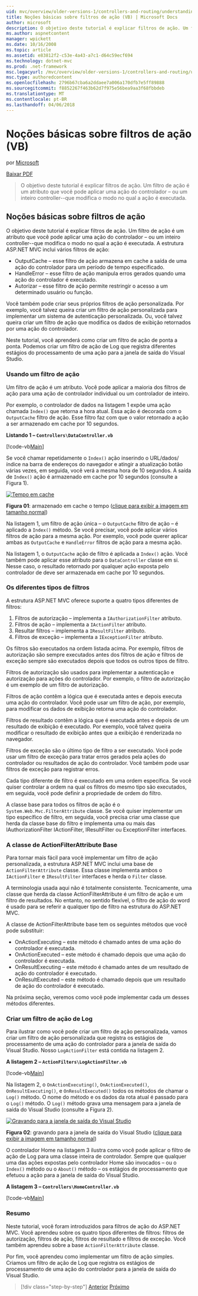```yaml
---
uid: mvc/overview/older-versions-1/controllers-and-routing/understanding-action-filters-vb
title: Noções básicas sobre filtros de ação (VB) | Microsoft Docs
author: microsoft
description: O objetivo deste tutorial é explicar filtros de ação. Um filtro de ação é um atributo que você pode aplicar uma ação do controlador – ou um controlador inteiro...
ms.author: aspnetcontent
manager: wpickett
ms.date: 10/16/2008
ms.topic: article
ms.assetid: e83812f2-c53e-4a43-a7c1-d64c59ecf694
ms.technology: dotnet-mvc
ms.prod: .net-framework
msc.legacyurl: /mvc/overview/older-versions-1/controllers-and-routing/understanding-action-filters-vb
msc.type: authoredcontent
ms.openlocfilehash: 2796b67cba6a2ddaee7a006a170dfb7e5ff89888
ms.sourcegitcommit: f8852267f463b62d7f975e56bea9aa3f68fbbdeb
ms.translationtype: MT
ms.contentlocale: pt-BR
ms.lasthandoff: 04/06/2018
---
```

<a name="understanding-action-filters-vb"></a>Noções básicas sobre filtros de ação (VB)
====================
por [Microsoft](https://github.com/microsoft)

[Baixar PDF](http://download.microsoft.com/download/e/f/3/ef3f2ff6-7424-48f7-bdaa-180ef64c3490/ASPNET_MVC_Tutorial_14_VB.pdf)

> O objetivo deste tutorial é explicar filtros de ação. Um filtro de ação é um atributo que você pode aplicar uma ação do controlador – ou um inteiro controller--que modifica o modo no qual a ação é executada.


## <a name="understanding-action-filters"></a>Noções básicas sobre filtros de ação

O objetivo deste tutorial é explicar filtros de ação. Um filtro de ação é um atributo que você pode aplicar uma ação do controlador – ou um inteiro controller--que modifica o modo no qual a ação é executada. A estrutura ASP.NET MVC inclui vários filtros de ação:

- OutputCache – esse filtro de ação armazena em cache a saída de uma ação do controlador para um período de tempo especificado.
- HandleError – esse filtro de ação manipula erros gerados quando uma ação do controlador é executado.
- Autorizar – esse filtro de ação permite restringir o acesso a um determinado usuário ou função.

Você também pode criar seus próprios filtros de ação personalizada. Por exemplo, você talvez queira criar um filtro de ação personalizada para implementar um sistema de autenticação personalizada. Ou, você talvez queira criar um filtro de ação que modifica os dados de exibição retornados por uma ação do controlador.

Neste tutorial, você aprenderá como criar um filtro de ação de ponta a ponta. Podemos criar um filtro de ação de Log que registra diferentes estágios do processamento de uma ação para a janela de saída do Visual Studio.

### <a name="using-an-action-filter"></a>Usando um filtro de ação

Um filtro de ação é um atributo. Você pode aplicar a maioria dos filtros de ação para uma ação de controlador individual ou um controlador de inteiro.

Por exemplo, o controlador de dados na listagem 1 expõe uma ação chamada `Index()` que retorna a hora atual. Essa ação é decorada com o `OutputCache` filtro de ação. Esse filtro faz com que o valor retornado a ação a ser armazenado em cache por 10 segundos.

**Listando 1 – `Controllers\DataController.vb`**

[!code-vb[Main](understanding-action-filters-vb/samples/sample1.vb)]

Se você chamar repetidamente o `Index()` ação inserindo o URL/dados/índice na barra de endereços do navegador e atingir a atualização botão várias vezes, em seguida, você verá a mesma hora de 10 segundos. A saída de `Index()` ação é armazenado em cache por 10 segundos (consulte a Figura 1).


[![Tempo em cache](understanding-action-filters-vb/_static/image2.png)](understanding-action-filters-vb/_static/image1.png)

**Figura 01**: armazenado em cache o tempo ([clique para exibir a imagem em tamanho normal](understanding-action-filters-vb/_static/image3.png))


Na listagem 1, um filtro de ação única – o `OutputCache` filtro de ação – é aplicado a `Index()` método. Se você precisar, você pode aplicar vários filtros de ação para a mesma ação. Por exemplo, você pode querer aplicar ambas as `OutputCache` e `HandleError` filtros de ação para a mesma ação.

Na listagem 1, o `OutputCache` ação de filtro é aplicada a `Index()` ação. Você também pode aplicar esse atributo para o `DataController` classe em si. Nesse caso, o resultado retornado por qualquer ação exposta pelo controlador de deve ser armazenada em cache por 10 segundos.

### <a name="the-different-types-of-filters"></a>Os diferentes tipos de filtros

A estrutura ASP.NET MVC oferece suporte a quatro tipos diferentes de filtros:

1. Filtros de autorização – implementa a `IAuthorizationFilter` atributo.
2. Filtros de ação – implementa a `IActionFilter` atributo.
3. Resultar filtros – implementa a `IResultFilter` atributo.
4. Filtros de exceção – implementa a `IExceptionFilter` atributo.

Os filtros são executados na ordem listada acima. Por exemplo, filtros de autorização são sempre executados antes dos filtros de ação e filtros de exceção sempre são executados depois que todos os outros tipos de filtro.

Filtros de autorização são usados para implementar a autenticação e autorização para ações do controlador. Por exemplo, o filtro de autorização é um exemplo de um filtro de autorização.

Filtros de ação contêm a lógica que é executada antes e depois executa uma ação do controlador. Você pode usar um filtro de ação, por exemplo, para modificar os dados de exibição retorna uma ação do controlador.

Filtros de resultado contêm a lógica que é executada antes e depois de um resultado de exibição é executado. Por exemplo, você talvez queira modificar o resultado de exibição antes que a exibição é renderizada no navegador.

Filtros de exceção são o último tipo de filtro a ser executado. Você pode usar um filtro de exceção para tratar erros gerados pela ações do controlador ou resultados de ação do controlador. Você também pode usar filtros de exceção para registrar erros.

Cada tipo diferente de filtro é executado em uma ordem específica. Se você quiser controlar a ordem na qual os filtros do mesmo tipo são executados, em seguida, você pode definir a propriedade de ordem do filtro.

A classe base para todos os filtros de ação é o `System.Web.Mvc.FilterAttribute` classe. Se você quiser implementar um tipo específico de filtro, em seguida, você precisa criar uma classe que herda da classe base do filtro e implementa uma ou mais das IAuthorizationFilter IActionFilter, IResultFilter ou ExceptionFilter interfaces.

### <a name="the-base-actionfilterattribute-class"></a>A classe de ActionFilterAttribute Base

Para tornar mais fácil para você implementar um filtro de ação personalizada, a estrutura ASP.NET MVC inclui uma base de `ActionFilterAttribute` classe. Essa classe implementa ambos o `IActionFilter` e `IResultFilter` interfaces e herda o `Filter` classe.

A terminologia usada aqui não é totalmente consistente. Tecnicamente, uma classe que herda da classe ActionFilterAttribute é um filtro de ação e um filtro de resultados. No entanto, no sentido flexível, o filtro de ação do word é usado para se referir a qualquer tipo de filtro na estrutura do ASP.NET MVC.

A classe de ActionFilterAttribute base tem os seguintes métodos que você pode substituir:

- OnActionExecuting – este método é chamado antes de uma ação do controlador é executada.
- OnActionExecuted – este método é chamado depois que uma ação do controlador é executada.
- OnResultExecuting – este método é chamado antes de um resultado de ação do controlador é executado.
- OnResultExecuted – este método é chamado depois que um resultado de ação do controlador é executado.

Na próxima seção, veremos como você pode implementar cada um desses métodos diferentes.

### <a name="creating-a-log-action-filter"></a>Criar um filtro de ação de Log

Para ilustrar como você pode criar um filtro de ação personalizada, vamos criar um filtro de ação personalizada que registra os estágios de processamento de uma ação do controlador para a janela de saída do Visual Studio. Nosso `LogActionFilter` está contida na listagem 2.

**A listagem 2 – `ActionFilters\LogActionFilter.vb`**

[!code-vb[Main](understanding-action-filters-vb/samples/sample2.vb)]

Na listagem 2, o `OnActionExecuting()`, `OnActionExecuted()`, `OnResultExecuting()`, e `OnResultExecuted()` todos os métodos de chamar o `Log()` método. O nome do método e os dados da rota atual é passado para o `Log()` método. O `Log()` método grava uma mensagem para a janela de saída do Visual Studio (consulte a Figura 2).


[![Gravando para a janela de saída do Visual Studio](understanding-action-filters-vb/_static/image5.png)](understanding-action-filters-vb/_static/image4.png)

**Figura 02**: gravando para a janela de saída do Visual Studio ([clique para exibir a imagem em tamanho normal](understanding-action-filters-vb/_static/image6.png))


O controlador Home na listagem 3 ilustra como você pode aplicar o filtro de ação de Log para uma classe inteira de controlador. Sempre que qualquer uma das ações expostas pelo controlador Home são invocados – ou o `Index()` método ou o `About()` método – os estágios de processamento que efetuou a ação para a janela de saída do Visual Studio.

**A listagem 3 – `Controllers\HomeController.vb`**

[!code-vb[Main](understanding-action-filters-vb/samples/sample3.vb)]

### <a name="summary"></a>Resumo

Neste tutorial, você foram introduzidos para filtros de ação do ASP.NET MVC. Você aprendeu sobre os quatro tipos diferentes de filtros: filtros de autorização, filtros de ação, filtros de resultado e filtros de exceção. Você também aprendeu sobre a base `ActionFilterAttribute` classe.

Por fim, você aprendeu como implementar um filtro de ação simples. Criamos um filtro de ação de Log que registra os estágios de processamento de uma ação do controlador para a janela de saída do Visual Studio.

> [!div class="step-by-step"]
> [Anterior](asp-net-mvc-routing-overview-vb.md)
> [Próximo](improving-performance-with-output-caching-vb.md)
